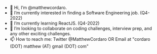 - 👋 Hi, I’m @matthewcordaro.
- 👀 I’m currently interested in finding a Software Engineering job. (Q4-2022)
- 🌱 I’m currently learning ReactJS. (Q4-2022)
- 💞️ I’m looking to collaborate on coding challenges, interview prep, and any other exciting challenges.
- 📫 How to reach me: Twitter @MatthewCordaro OR Email at "cordaro (DOT) matthew (AT) gmail (DOT) com" 

<!---
matthewcordaro/matthewcordaro is a ✨ special ✨ repository because its `README.md` (this file) appears on your GitHub profile.
You can click the Preview link to take a look at your changes.
--->
